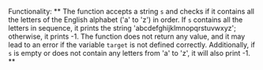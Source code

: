 Functionality: ** The function accepts a string `s` and checks if it contains all the letters of the English alphabet ('a' to 'z') in order. If `s` contains all the letters in sequence, it prints the string 'abcdefghijklmnopqrstuvwxyz'; otherwise, it prints -1. The function does not return any value, and it may lead to an error if the variable `target` is not defined correctly. Additionally, if `s` is empty or does not contain any letters from 'a' to 'z', it will also print -1. **